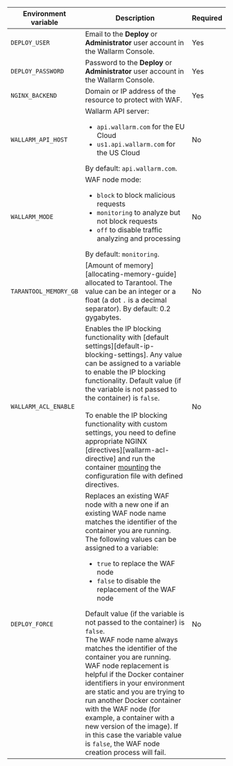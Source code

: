 Environment variable | Description| Required
--- | ---- | ----
`DEPLOY_USER` | Email to the **Deploy** or **Administrator** user account in the Wallarm Console.| Yes
`DEPLOY_PASSWORD` | Password to the **Deploy** or **Administrator** user account in the Wallarm Console. | Yes
`NGINX_BACKEND` | Domain or IP address of the resource to protect with WAF. | Yes
`WALLARM_API_HOST` | Wallarm API server:<ul><li>`api.wallarm.com` for the EU Cloud</li><li>`us1.api.wallarm.com` for the US Cloud</li></ul>By default: `api.wallarm.com`. | No
`WALLARM_MODE` | WAF node mode:<ul><li>`block` to block malicious requests</li><li>`monitoring` to analyze but not block requests</li><li>`off` to disable traffic analyzing and processing</li></ul>By default: `monitoring`. | No
`TARANTOOL_MEMORY_GB` | [Amount of memory][allocating-memory-guide] allocated to Tarantool. The value can be an integer or a float (a dot <code>.</code> is a decimal separator). By default: 0.2 gygabytes. | No
`WALLARM_ACL_ENABLE` | Enables the IP blocking functionality with [default settings][default-ip-blocking-settings]. Any value can be assigned to a variable to enable the IP blocking functionality. Default value (if the variable is not passed to the container) is `false`.<br><br>To enable the IP blocking functionality with custom settings, you need to define appropriate NGINX [directives][wallarm-acl-directive] and run the container [mounting](#run-the-container-mounting-the-configuration-file) the configuration file with defined directives. | No 
`DEPLOY_FORCE` | Replaces an existing WAF node with a new one if an existing WAF node name matches the identifier of the container you are running. The following values can be assigned to a variable:<ul><li>`true` to replace the WAF node</li><li>`false` to disable the replacement of the WAF node</li></ul>Default value (if the variable is not passed to the container) is `false`.<br>The WAF node name always matches the identifier of the container you are running. WAF node replacement is helpful if the Docker container identifiers in your environment are static and you are trying to run another Docker container with the WAF node (for example, a container with a new version of the image). If in this case the variable value is `false`, the WAF node creation process will fail. | No
